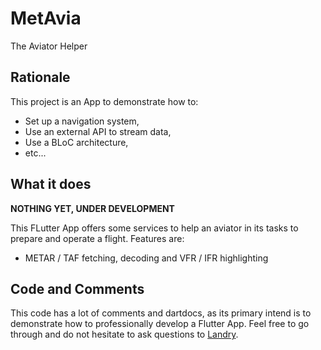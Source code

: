 # MetAvia
The Aviator Helper

## Rationale

This project is an App to demonstrate how to:
- Set up a navigation system,
- Use an external API to stream data,
- Use a BLoC architecture,
- etc...

## What it does
__NOTHING YET, UNDER DEVELOPMENT__

This FLutter App offers some services to help an aviator in its tasks to prepare and operate a flight.
Features are:
- METAR / TAF fetching, decoding and VFR / IFR highlighting

## Code and Comments
This code has a lot of comments and dartdocs, as its primary intend is to demonstrate how to professionally develop a Flutter App.
Feel free to go through and do not hesitate to ask questions to [Landry](mailto:landry@inveniemus.com).
